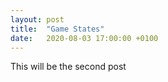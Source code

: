 ```yaml
---
layout: post
title:  "Game States"
date:   2020-08-03 17:00:00 +0100
---
```


This will be the second post
